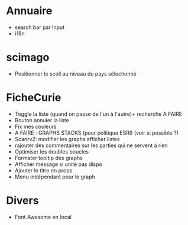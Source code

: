 # Annuaire
- search bar par Input
- i18n

# scimago
- Positionner le scoll au niveau du pays sélectionné

# FicheCurie
- Toggle la liste (quand on passe de l'un à l'autre)+ recherche A FAIRE
- Bouton annuler la liste
- Fix mes couleurs
- A FAIRE : GRAPHS STACKS (pour politique ESRI) (voir si possible ?)
- Scanrv2: modifier les graphs afficher listes
- rajouter des commentaires sur les parties qui ne servent à rien
- Optimiser les doubles boucles
- Formater tooltip des graphs
- Afficher message si unité pas dispo
- Ajouter le titre en props
- Menu indépendant pour le graph

# Divers
- Font Awesome en local
